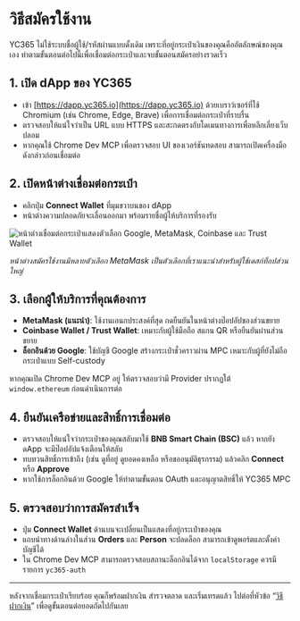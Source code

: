 # วิธีสมัครใช้งาน

YC365 ไม่ใช้ระบบชื่อผู้ใช้/รหัสผ่านแบบดั้งเดิม เพราะที่อยู่กระเป๋าเงินของคุณคืออัตลักษณ์ของคุณเอง ทำตามขั้นตอนต่อไปนี้เพื่อเชื่อมต่อกระเป๋าและจบขั้นตอนสมัครอย่างรวดเร็ว

## 1. เปิด dApp ของ YC365
- เข้า [https://dapp.yc365.io](https://dapp.yc365.io) ด้วยเบราว์เซอร์ที่ใช้ Chromium (เช่น Chrome, Edge, Brave) เพื่อการเชื่อมต่อกระเป๋าที่ราบรื่น
- ตรวจสอบให้แน่ใจว่าเป็น URL แบบ HTTPS และสะกดตรงกับโดเมนทางการเพื่อหลีกเลี่ยงเว็บปลอม
- หากคุณใช้ Chrome Dev MCP เพื่อตรวจสอบ UI ของเวอร์ชันทดสอบ สามารถเปิดเครื่องมือดังกล่าวก่อนเชื่อมต่อ

## 2. เปิดหน้าต่างเชื่อมต่อกระเป๋า
- คลิกปุ่ม **Connect Wallet** ที่มุมขวาบนของ dApp
- หน้าต่างความปลอดภัยจะเลื่อนออกมา พร้อมรายชื่อผู้ให้บริการที่รองรับ

![หน้าต่างเชื่อมต่อกระเป๋าแสดงตัวเลือก Google, MetaMask, Coinbase และ Trust Wallet](../img/yc365/connect-wallet.png)

*หน้าต่างสมัครใช้งานมีหลายตัวเลือก MetaMask เป็นตัวเลือกที่เราแนะนำสำหรับผู้ใช้เดสก์ท็อปส่วนใหญ่*

## 3. เลือกผู้ให้บริการที่คุณต้องการ
- **MetaMask (แนะนำ)**: ใช้งานเอนกประสงค์ที่สุด กดยืนยันในหน้าต่างป๊อปอัปของส่วนขยาย
- **Coinbase Wallet / Trust Wallet**: เหมาะกับผู้ใช้มือถือ สแกน QR หรือยืนยันผ่านส่วนขยาย
- **ล็อกอินด้วย Google**: ใช้บัญชี Google สร้างกระเป๋าชั่วคราวผ่าน MPC เหมาะกับผู้ที่ยังไม่ถือกระเป๋าแบบ Self-custody

หากคุณเปิด Chrome Dev MCP อยู่ ให้ตรวจสอบว่ามี Provider ปรากฏใต้ `window.ethereum` ก่อนดำเนินการต่อ

## 4. ยืนยันเครือข่ายและสิทธิ์การเชื่อมต่อ
- ตรวจสอบให้แน่ใจว่ากระเป๋าของคุณสลับมาใช้ **BNB Smart Chain (BSC)** แล้ว หากยัง ดApp จะมีป๊อปอัปแจ้งเตือนให้สลับ
- ทบทวนสิทธิ์การเข้าถึง (เช่น ดูที่อยู่ ดูยอดคงเหลือ หรือขออนุมัติธุรกรรม) แล้วคลิก **Connect** หรือ **Approve**
- หากใช้การล็อกอินด้วย Google ให้ทำตามขั้นตอน OAuth และอนุญาตสิทธิ์ให้ YC365 MPC

## 5. ตรวจสอบว่าการสมัครสำเร็จ
- ปุ่ม **Connect Wallet** ด้านบนจะเปลี่ยนเป็นแสดงที่อยู่กระเป๋าของคุณ
- แถบนำทางด้านล่างในส่วน **Orders** และ **Person** จะปลดล็อก สามารถเข้าดูพอร์ตและตั้งค่าบัญชีได้
- ใน Chrome Dev MCP สามารถตรวจสอบสถานะล็อกอินได้จาก `localStorage` ควรมีรายการ `yc365-auth`

---

หลังจากเชื่อมกระเป๋าเรียบร้อย คุณก็พร้อมฝากเงิน สำรวจตลาด และเริ่มเทรดแล้ว ไปต่อที่หัวข้อ “[วิธีฝากเงิน](how-to-deposit.md)” เพื่อดูขั้นตอนต่อยอดถัดไปกันเลย
